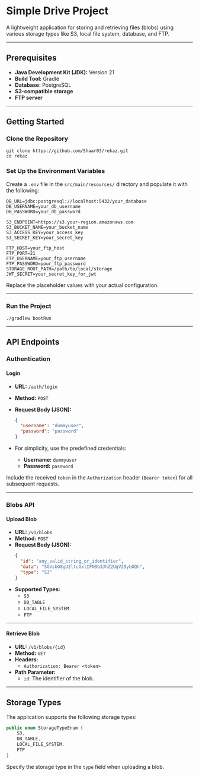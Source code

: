 # Simple Drive Project

A lightweight application for storing and retrieving files (blobs) using various storage types like S3, local file system, database, and FTP.

---

## Prerequisites
- **Java Development Kit (JDK):** Version 21
- **Build Tool:** Gradle
- **Database:** PostgreSQL
- **S3-compatible storage**
- **FTP server**

---

## Getting Started

### Clone the Repository
```
git clone https://github.com/Shaar03/rekaz.git
cd rekaz
```

### Set Up the Environment Variables
Create a `.env` file in the `src/main/resources/` directory and populate it with the following:

```
DB_URL=jdbc:postgresql://localhost:5432/your_database
DB_USERNAME=your_db_username
DB_PASSWORD=your_db_password

S3_ENDPOINT=https://s3.your-region.amazonaws.com
S3_BUCKET_NAME=your_bucket_name
S3_ACCESS_KEY=your_access_key
S3_SECRET_KEY=your_secret_key

FTP_HOST=your_ftp_host
FTP_PORT=21
FTP_USERNAME=your_ftp_username
FTP_PASSWORD=your_ftp_password
STORAGE_ROOT_PATH=/path/to/local/storage
JWT_SECRET=your_secret_key_for_jwt
```

Replace the placeholder values with your actual configuration.

---

### Run the Project
```
./gradlew bootRun
```

---

## API Endpoints

### Authentication

#### Login
- **URL:** `/auth/login`
- **Method:** `POST`
- **Request Body (JSON):**
  ```json
  {
    "username": "dummyuser",
    "password": "password"
  }
  ```

- For simplicity, use the predefined credentials:
  - **Username:** `dummyuser`
  - **Password:** `password`

Include the received `token` in the `Authorization` header (`Bearer token`) for all subsequent requests.

---

### Blobs API

#### Upload Blob
- **URL:** `/v1/blobs`
- **Method:** `POST`
- **Request Body (JSON):**
  ```json
  {
    "id": "any_valid_string_or_identifier",
    "data": "SGVsbG8gU2ltcGxlIFN0b3JhZ2UgV29ybGQh",
    "type": "S3"
  }
  ```
- **Supported Types:**  
  - `S3`
  - `DB_TABLE`
  - `LOCAL_FILE_SYSTEM`
  - `FTP`

---

#### Retrieve Blob
- **URL:** `/v1/blobs/{id}`
- **Method:** `GET`
- **Headers:**
  - `Authorization: Bearer <token>`
- **Path Parameter:**
  - `id`: The identifier of the blob.

---

## Storage Types
The application supports the following storage types:

```java
public enum StorageTypeEnum {
    S3,
    DB_TABLE,
    LOCAL_FILE_SYSTEM,
    FTP
}
```

Specify the storage type in the `type` field when uploading a blob.
